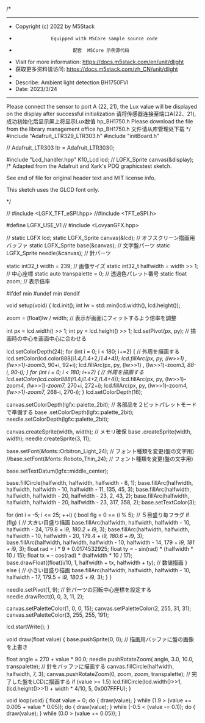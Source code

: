 /*
*******************************************************************************
* Copyright (c) 2022 by M5Stack
*                  Equipped with M5Core sample source code
*                          配套  M5Core 示例源代码
* Visit for more information: https://docs.m5stack.com/en/unit/dlight
* 获取更多资料请访问: https://docs.m5stack.com/zh_CN/unit/dlight
*
* Describe: Ambient light detection BH1750FVI
* Date: 2023/3/24
*******************************************************************************
  Please connect the sensor to port A (22, 21), the Lux value will be displayed
  on the display after successful initialization
  请将传感器连接至端口A(22、21),成功初始化后显示屏上将显示Lux数值
  hp_BH1750.h Please download the file from the library management office
  hp_BH1750.h 文件请从库管理处下载
*/
#include "Adafruit_LTR329_LTR303.h"
#include "initBoard.h"

// Adafruit_LTR303 ltr = Adafruit_LTR303();
 
#include "Lcd_handler.hpp"
K10_Lcd lcd;
// LGFX_Sprite canvas(&display);
/*
 Adapted from the Adafruit and Xark's PDQ graphicstest sketch.

 See end of file for original header text and MIT license info.
 
 This sketch uses the GLCD font only.

 */

// #include <LGFX_TFT_eSPI.hpp>
//#include <TFT_eSPI.h>

#define LGFX_USE_V1
// #include <LovyanGFX.hpp>

// static LGFX lcd;
static LGFX_Sprite canvas(&lcd);       // オフスクリーン描画用バッファ
static LGFX_Sprite base(&canvas);      // 文字盤パーツ
static LGFX_Sprite needle(&canvas);    // 針パーツ

static int32_t width = 239;             // 画像サイズ
static int32_t halfwidth = width >> 1;  // 中心座標
static auto transpalette = 0;           // 透過色パレット番号
static float zoom;                      // 表示倍率

#ifdef min
#undef min
#endif

void setup(void)
{
  lcd.init();
  int lw = std::min(lcd.width(), lcd.height());

  zoom = (float)lw / width; // 表示が画面にフィットするよう倍率を調整

  int px = lcd.width() >> 1;
  int py = lcd.height() >> 1;
  lcd.setPivot(px, py); // 描画時の中心を画面中心に合わせる

  lcd.setColorDepth(24);
  for (int i = 0; i < 180; i+=2) { // 外周を描画する
    lcd.setColor(lcd.color888(i*1.4,i*1.4+2,i*1.4+4));
    lcd.fillArc(px, py, (lw>>1)       , (lw>>1)-zoom*3,  90+i,  92+i);
    lcd.fillArc(px, py, (lw>>1)       , (lw>>1)-zoom*3,  88-i,  90-i);
  }
  for (int i = 0; i < 180; i+=2) { // 外周を描画する
    lcd.setColor(lcd.color888(i*1.4,i*1.4+2,i*1.4+4));
    lcd.fillArc(px, py, (lw>>1)-zoom*4, (lw>>1)-zoom*7, 270+i, 272+i);
    lcd.fillArc(px, py, (lw>>1)-zoom*4, (lw>>1)-zoom*7, 268-i, 270-i);
  }
  lcd.setColorDepth(16);

  canvas.setColorDepth(lgfx::palette_2bit);  // 各部品を２ビットパレットモードで準備する
  base  .setColorDepth(lgfx::palette_2bit);
  needle.setColorDepth(lgfx::palette_2bit);

  canvas.createSprite(width, width); // メモリ確保
  base  .createSprite(width, width);
  needle.createSprite(3, 11);

  base.setFont(&fonts::Orbitron_Light_24);    // フォント種類を変更(盤の文字用)
//base.setFont(&fonts::Roboto_Thin_24);       // フォント種類を変更(盤の文字用)

  base.setTextDatum(lgfx::middle_center);

  base.fillCircle(halfwidth, halfwidth, halfwidth - 8, 1);
  base.fillArc(halfwidth, halfwidth, halfwidth - 10, halfwidth - 11, 135,  45, 3);
  base.fillArc(halfwidth, halfwidth, halfwidth - 20, halfwidth - 23,   2,  43, 2);
  base.fillArc(halfwidth, halfwidth, halfwidth - 20, halfwidth - 23, 317, 358, 2);
  base.setTextColor(3);

  for (int i = -5; i <= 25; ++i) {
    bool flg = 0 == (i % 5);      // ５目盛り毎フラグ
    if (flg) {
      // 大きい目盛り描画
      base.fillArc(halfwidth, halfwidth, halfwidth - 10, halfwidth - 24, 179.8 + i*9, 180.2 + i*9, 3);
      base.fillArc(halfwidth, halfwidth, halfwidth - 10, halfwidth - 20, 179.4 + i*9, 180.6 + i*9, 3);
      base.fillArc(halfwidth, halfwidth, halfwidth - 10, halfwidth - 14, 179   + i*9, 181   + i*9, 3);
      float rad = i * 9 * 0.0174532925;
      float ty = - sin(rad) * (halfwidth * 10 / 15);
      float tx = - cos(rad) * (halfwidth * 10 / 17);
      base.drawFloat((float)i/10, 1, halfwidth + tx, halfwidth + ty); // 数値描画
    } else {
      // 小さい目盛り描画
      base.fillArc(halfwidth, halfwidth, halfwidth - 10, halfwidth - 17, 179.5 + i*9, 180.5 + i*9, 3);
    }
  }

  needle.setPivot(1, 9);  // 針パーツの回転中心座標を設定する
  needle.drawRect(0, 0, 3, 11, 2);

  canvas.setPaletteColor(1, 0, 0, 15);
  canvas.setPaletteColor(2, 255, 31, 31);
  canvas.setPaletteColor(3, 255, 255, 191);

  lcd.startWrite();
}


void draw(float value)
{
  base.pushSprite(0, 0);  // 描画用バッファに盤の画像を上書き

  float angle = 270 + value * 90.0;
  needle.pushRotateZoom( angle, 3.0, 10.0, transpalette); // 針をバッファに描画する
  canvas.fillCircle(halfwidth, halfwidth, 7, 3);
  canvas.pushRotateZoom(0, zoom, zoom, transpalette);    // 完了した盤をLCDに描画する
  if (value >= 1.5)
  lcd.fillCircle(lcd.width()>>1, (lcd.height()>>1) + width * 4/10, 5, 0x007FFFU);
}

void loop(void)
{
  float value = 0;
  do {
    draw(value);
  } while (1.9 > (value += 0.005 + value * 0.05));
  do {
    draw(value);
  } while (-0.5 < (value -= 0.1));
  do {
    draw(value);
  } while (0.0 > (value += 0.05));
}

